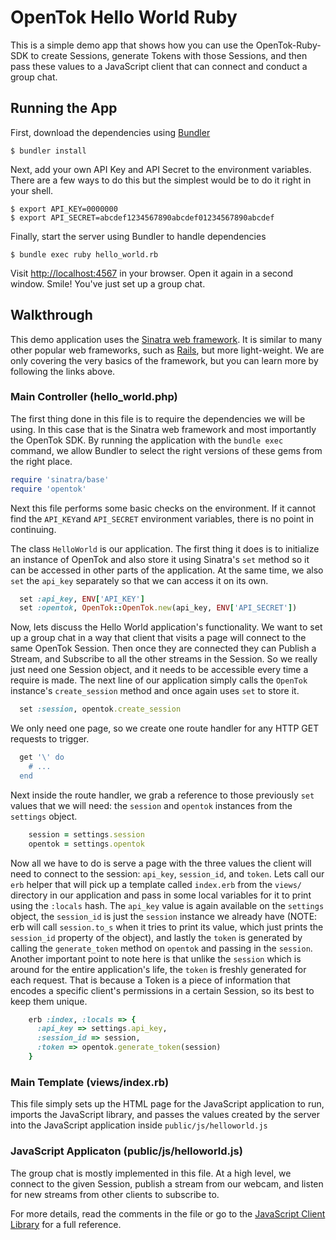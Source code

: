 # OpenTok Hello World Ruby

This is a simple demo app that shows how you can use the OpenTok-Ruby-SDK to create Sessions,
generate Tokens with those Sessions, and then pass these values to a JavaScript client that can
connect and conduct a group chat.

## Running the App

First, download the dependencies using [Bundler](http://bundler.io)

```
$ bundler install
```

Next, add your own API Key and API Secret to the environment variables. There are a few ways to do
this but the simplest would be to do it right in your shell.

```
$ export API_KEY=0000000
$ export API_SECRET=abcdef1234567890abcdef01234567890abcdef
```

Finally, start the server using Bundler to handle dependencies

```
$ bundle exec ruby hello_world.rb
```

Visit <http://localhost:4567> in your browser. Open it again in a second window. Smile! You've just
set up a group chat.

## Walkthrough

This demo application uses the [Sinatra web framework](http://www.sinatrarb.com/). It is similar to
many other popular web frameworks, such as [Rails](http://rubyonrails.org/), but more light-weight.
We are only covering the very basics of the framework, but you can learn more by following the links
above.

### Main Controller (hello_world.php)

The first thing done in this file is to require the dependencies we will be using. In this case that
is the Sinatra web framework and most importantly the OpenTok SDK. By running the application with
the `bundle exec` command, we allow Bundler to select the right versions of these gems from the
right place.

```ruby
require 'sinatra/base'
require 'opentok'
```

Next this file performs some basic checks on the environment. If it cannot find the `API_KEY`and
`API_SECRET` environment variables, there is no point in continuing.

The class `HelloWorld` is our application. The first thing it does is to initialize an instance of
OpenTok and also store it using Sinatra's `set` method so it can be accessed in other parts of the
application. At the same time, we also `set` the `api_key` separately so that we can access
it on its own.

```ruby
  set :api_key, ENV['API_KEY']
  set :opentok, OpenTok::OpenTok.new(api_key, ENV['API_SECRET'])
```

Now, lets discuss the Hello World application's functionality. We want to set up a group chat in
a way that client that visits a page will connect to the same OpenTok Session. Then once they are
connected they can Publish a Stream, and Subscribe to all the other streams in the Session. So we
really just need one Session object, and it needs to be accessible every time a require is made. The
next line of our application simply calls the `OpenTok` instance's `create_session` method and once
again uses `set` to store it.

```ruby
  set :session, opentok.create_session
```

We only need one page, so we create one route handler for any HTTP GET requests to trigger.

```ruby
  get '\' do
    # ...
  end
```

Next inside the route handler, we grab a reference to those previously `set` values that we will
need: the `session` and `opentok` instances from the `settings` object.

```ruby
    session = settings.session
    opentok = settings.opentok
```

Now all we have to do is serve a page with the three values the client will need to connect to the
session: `api_key`, `session_id`, and `token`. Lets call our `erb` helper that will pick up
a template called `index.erb` from the `views/` directory in our application and pass in some local
variables for it to print using the `:locals` hash. The `api_key` value is again available on the
`settings` object, the `session_id` is just the `session` instance we already have (NOTE: erb will
call `session.to_s` when it tries to print its value, which just prints the `session_id` property of
the object), and lastly the `token` is generated by calling the `generate_token` method on `opentok`
and passing in the `session`. Another important point to note here is that unlike the `session`
which is around for the entire application's life, the `token` is freshly generated for each request.
That is because a Token is a piece of information that encodes a specific client's permissions in
a certain Session, so its best to keep them unique.

```ruby
    erb :index, :locals => {
      :api_key => settings.api_key,
      :session_id => session,
      :token => opentok.generate_token(session)
    }
```

### Main Template (views/index.rb)

This file simply sets up the HTML page for the JavaScript application to run, imports the
JavaScript library, and passes the values created by the server into the JavaScript application
inside `public/js/helloworld.js`

### JavaScript Applicaton (public/js/helloworld.js)

The group chat is mostly implemented in this file. At a high level, we connect to the given
Session, publish a stream from our webcam, and listen for new streams from other clients to
subscribe to.

For more details, read the comments in the file or go to the
[JavaScript Client Library](http://tokbox.com/opentok/libraries/client/js/) for a full reference.
